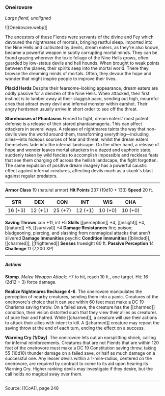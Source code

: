 ### Oneirovore
_Large fiend, unaligned_

![[Oneirovore.webp]]

The ancestors of these Fiends were servants of the divine and Fey which devoured the nightmares of mortals, bringing restful sleep. Imported into the Nine Hells and cultivated by devils, dream eaters, as they're also known, became a powerful weapon in subtly corrupting mortal minds. They can be found grazing wherever the toxic foliage of the Nine Hells grows, often guarded by low-status devils and hell hounds. When brought to weak points between the planes, their spirits seep into the mortal world. There they browse the dreaming minds of mortals. Often, they devour the hope and wonder that might inspire people to improve their lives.

**Placid Herds** Despite their fearsome-looking appearance, dream eaters are oddly passive for a denizen of the Nine Hells. When attacked, their first instinct is to lumber away at their sluggish pace, sending out high, mournful cries that attract every devil and infernal monster within earshot. Their angry herdsmen usually arrive in short order to see off the threat.


**Storehouses of Phantasms** Forced to fight, dream eaters' most potent defense is a release of their stored phantasmagoria. This can affect attackers in several ways. A release of nightmares taints the way that non-devils view the world around them, transforming everything—including allies—into hideous sources of fear and threat, whilst the dream eaters themselves fade into the infernal landscape. On the other hand, a release of hope and wonder leaves mortal attackers in a dazed and euphoric state, suddenly taken by wild fancies to accomplish impossible and reckless feats that see them charging off across the hellish landscape, the fight forgotten. The same expulsion of positive dream imagery has a powerful caustic effect against infernal creatures, affecting devils much as a skunk's blast against regular predators.




---

**Armor Class** 19 (natural armor)
**Hit Points** 237 (19d10 + 133)
**Speed** 20 ft.

| STR     | DEX     | CON     | INT     | WIS     | CHA     |
|---------|---------|---------|---------|---------|---------|
| 16 (+3) | 12 (+1) | 25 (+7) | 12 (+1) | 10 (+0) | 10 (+0) |

**Saving Throws** con +11, int +5
**Skills** [[perception]] +4, [[insight]] +4, [[nature]] +5, [[survival]] +4
**Damage Resistances** fire; poison; bludgeoning, piercing, and slashing from nonmagical attacks that aren't silvered
**Damage Immunities** psychic
**Condition Immunities** [[blinded]], [[charmed]], [[frightened]]
**Senses** truesight 60 ft.
**Passive Perception** 14
**Challenge** 11 (7,200 XP)

---

##### Actions
**Stomp**. _Melee Weapon Attack:_ +7 to hit, reach 10 ft., one target. Hit: 16 (2d12 + 3) force damage.

**Realize Nightmares Recharge 4-6**. The oneirovore manipulates the perception of nearby creatures, sending them into a panic. Creatures of the oneirovore's choice that it can see within 60 feet must make a DC 19 Charisma saving throw. On a failed save, the creature has the [[charmed]] condition, their vision distorted such that they view their allies as creatures of pure fear and hatred. While [[charmed]], a creature will use their actions to attack their allies with intent to kill. A [[charmed]] creature may repeat the saving throw at the end of each turn, ending the effect on a success.

**Warning Cry (1/Day)**. The oneirovore lets out an earsplitting shriek, calling for infernal reinforcements. Creatures that are not Fiends that are within 120 feet of the oneirovore must make a DC 19 Constitution saving throw, taking 55 (10d10) thunder damage on a failed save, or half as much damage on a successful one. Any lesser devils within a 1-mile-radius, centered on the oneirovore, are required by contract to come to its aid upon hearing its Warning Cry. Higher ranking devils may investigate if they desire, but the call holds no magical sway over them.


---

Source: [[CoA]], page 248